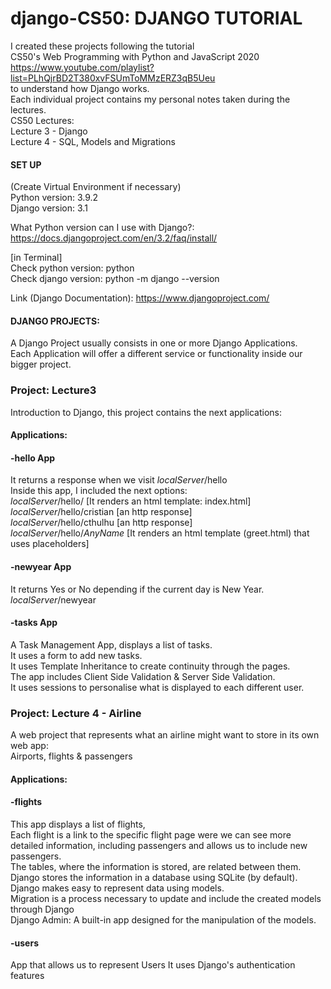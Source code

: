 # django-CS50: DJANGO TUTORIAL

I created these projects following the tutorial     
CS50's Web Programming with Python and JavaScript 2020     
https://www.youtube.com/playlist?list=PLhQjrBD2T380xvFSUmToMMzERZ3qB5Ueu    
to understand how Django works.    
Each individual project contains my personal notes taken during the lectures.   
CS50 Lectures:    
Lecture 3 - Django      
Lecture 4 - SQL, Models and Migrations      

#### SET UP
(Create Virtual Environment if necessary)      
Python version: 3.9.2    
Django version: 3.1

What Python version can I use with Django?:    
https://docs.djangoproject.com/en/3.2/faq/install/

[in Terminal]    
Check python version: python    
Check django version: python -m django --version

Link (Django Documentation): https://www.djangoproject.com/

#### DJANGO PROJECTS:
A Django Project usually consists in one or more Django Applications.   
Each Application will offer a different service or functionality inside our bigger project.    

### Project: Lecture3
Introduction to Django, this project contains the next applications:

#### Applications:
#### -hello App
It returns a response when we visit *localServer*/hello  
Inside this app, I included the next options:  
*localServer*/hello/ [It renders an html template: index.html]  
*localServer*/hello/cristian [an http response]  
*localServer*/hello/cthulhu  [an http response]  
*localServer*/hello/*AnyName*  [It renders an html template (greet.html) that uses placeholders]  
#### -newyear App
It returns Yes or No depending if the current day is New Year.
*localServer*/newyear
#### -tasks App     
A Task Management App, displays a list of tasks.          
It uses a form to add new tasks.    
It uses Template Inheritance to create continuity through the pages.    
The app includes Client Side Validation & Server Side Validation.    
It uses sessions to personalise what is displayed to each different user.       

### Project: Lecture 4 - Airline
A web project that represents what an airline might want to store in its own web app:    
Airports, flights & passengers
#### Applications:
#### -flights    
This app displays a list of flights,      
Each flight is a link to the specific flight page were we can see more detailed information, including passengers and allows us to include new passengers.      
The tables, where the information is stored, are related between them.       
Django stores the information in a database using SQLite (by default).     
Django makes easy to represent data using models.     
Migration is a process necessary to update and include the created models through Django    
Django Admin: A built-in app designed for the manipulation of the models.       
#### -users     
App that allows us to represent Users
It uses Django's authentication features

